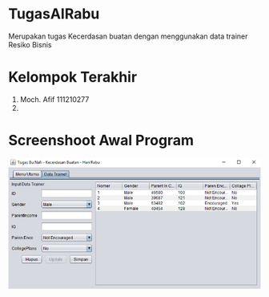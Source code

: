 # TugasAIRabu
Merupakan tugas Kecerdasan buatan dengan menggunakan data trainer Resiko Bisnis
# Kelompok Terakhir
1. Moch. Afif 111210277
2. 
# Screenshoot Awal Program
![alt text](https://github.com/mafifannisa/TugasAIRabu/raw/master/sc/1.PNG)
